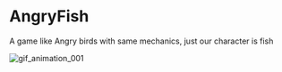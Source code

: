 # AngryFish
A game like Angry birds with same mechanics, just our character is fish



![gif_animation_001](https://user-images.githubusercontent.com/55102646/145905651-6eb2385b-9fbe-4b71-ae38-0b8012a56c1d.gif)




